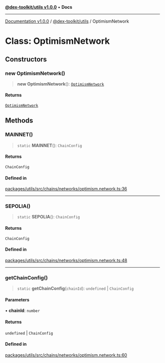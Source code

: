 [**@dex-toolkit/utils v1.0.0**](../README.md) • **Docs**

***

[Documentation v1.0.0](../../../packages.md) / [@dex-toolkit/utils](../README.md) / OptimismNetwork

# Class: OptimismNetwork

## Constructors

### new OptimismNetwork()

> **new OptimismNetwork**(): [`OptimismNetwork`](OptimismNetwork.md)

#### Returns

[`OptimismNetwork`](OptimismNetwork.md)

## Methods

### MAINNET()

> `static` **MAINNET**(): `ChainConfig`

#### Returns

`ChainConfig`

#### Defined in

[packages/utils/src/chains/networks/optimism.network.ts:36](https://github.com/niZmosis/dex-toolkit/blob/3d8b41b44787b30fbea5de3ab4737662ffb61bc8/packages/utils/src/chains/networks/optimism.network.ts#L36)

***

### SEPOLIA()

> `static` **SEPOLIA**(): `ChainConfig`

#### Returns

`ChainConfig`

#### Defined in

[packages/utils/src/chains/networks/optimism.network.ts:48](https://github.com/niZmosis/dex-toolkit/blob/3d8b41b44787b30fbea5de3ab4737662ffb61bc8/packages/utils/src/chains/networks/optimism.network.ts#L48)

***

### getChainConfig()

> `static` **getChainConfig**(`chainId`): `undefined` \| `ChainConfig`

#### Parameters

• **chainId**: `number`

#### Returns

`undefined` \| `ChainConfig`

#### Defined in

[packages/utils/src/chains/networks/optimism.network.ts:60](https://github.com/niZmosis/dex-toolkit/blob/3d8b41b44787b30fbea5de3ab4737662ffb61bc8/packages/utils/src/chains/networks/optimism.network.ts#L60)
